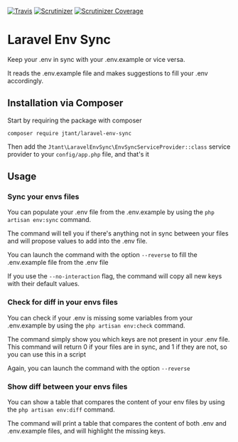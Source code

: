 [![Travis](https://img.shields.io/travis/JulienTant/Laravel-Env-Sync.svg?maxAge=3600)](https://travis-ci.org/JulienTant/Laravel-Env-Sync)
[![Scrutinizer](https://img.shields.io/scrutinizer/g/JulienTant/Laravel-Env-Sync.svg?maxAge=3600)](https://scrutinizer-ci.com/g/JulienTant/Laravel-Env-Sync/?branch=master)
[![Scrutinizer Coverage](https://img.shields.io/scrutinizer/coverage/g/JulienTant/Laravel-Env-Sync.svg?maxAge=3600)](https://scrutinizer-ci.com/g/JulienTant/Laravel-Env-Sync/?branch=master)

# Laravel Env Sync

Keep your .env in sync with your .env.example or vice versa.

It reads the .env.example file and makes suggestions to fill your .env accordingly. 

## Installation via Composer

Start by requiring the package with composer

```
composer require jtant/laravel-env-sync
```

Then add the `Jtant\LaravelEnvSync\EnvSyncServiceProvider::class` service provider to your `config/app.php` file, and that's it

## Usage

### Sync your envs files

You can populate your .env file from the .env.example by using the `php artisan env:sync` command.

The command will tell you if there's anything not in sync between your files and will propose values to add into the .env file.

You can launch the command with the option `--reverse` to fill the .env.example file from the .env file

If you use the `--no-interaction` flag, the command will copy all new keys with their default values.

### Check for diff in your envs files

You can check if your .env is missing some variables from your .env.example by using the `php artisan env:check` command.

The command simply show you which keys are not present in your .env file. This command will return 0 if your files are in sync, and 1 if they are not, so you can use this in a script

Again, you can launch the command with the option `--reverse`

### Show diff between your envs files

You can show a table that compares the content of your env files by using the `php artisan env:diff` command.

The command will print a table that compares the content of both .env and .env.example files, and will highlight the missing keys.
